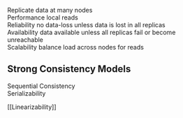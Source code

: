 Replicate data at many nodes  
Performance local reads  
Reliability no data-loss unless data is lost in all replicas  
Availability data available unless all replicas fail or become  
unreachable  
Scalability balance load across nodes for reads

## Strong Consistency Models
Sequential Consistency  
Serializability  

[[Linearizability]]
